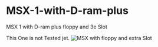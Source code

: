 # MSX-1-with-D-ram-plus
MSX 1 with D-ram plus floppy and 3e Slot

This One is not Tested jet.
![MSX with floppy and extra Slot](https://user-images.githubusercontent.com/89305963/143934483-2074cca3-6618-40f6-baa3-1aaa080b8a1d.jpg)
